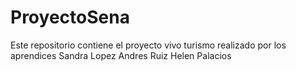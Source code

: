 # ProyectoSena
Este repositorio contiene el proyecto vivo turismo realizado por los aprendices 
Sandra Lopez
Andres Ruiz
Helen Palacios
